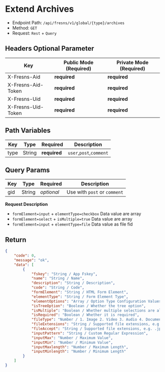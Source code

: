 # Extend Archives

- Endpoint Path: `/api/fresns/v1/global/{type}/archives`
- Method: `GET`
- Request: `Rest` + `Query`

## Headers Optional Parameter

| Key | Public Mode (Required) | Private Mode (Required) |
| --- | --- | --- |
| X-Fresns-Aid | **required** | **required** |
| X-Fresns-Aid-Token | **required** | **required** |
| X-Fresns-Uid | **required** | **required** |
| X-Fresns-Uid-Token | **required** | **required** |

## Path Variables

| Key | Type | Required | Description |
| --- | --- | --- | --- |
| type | String | **required** | `user`,`post`,`comment` |

## Query Params

| Key | Type | Required | Description |
| --- | --- | --- | --- |
| gid | String | *optional* | Use with `post` or `comment` |

**Request Description**

- `formElement=input` + `elementType=checkbox` Data value are array
- `formElement=select` + `isMultiple=true` Data value are array
- `formElement=input` + `elementType=file` Data value as file fid

## Return

```json
{
    "code": 0,
    "message": "ok",
    "data": [
        {
            "fskey": "String / App Fskey",
            "name": "String / Name",
            "description": "String / Description",
            "code": "String / Code",
            "formElement": "String / HTML Form Element",
            "elementType": "String / Form Element Type",
            "elementOptions": "Array / Option Type Configuration Values",
            "isTreeOption": "Boolean / Whether the tree option",
            "isMultiple": "Boolean / Whether multiple selections are allowed, valid for select, file, etc.",
            "isRequired": "Boolean / Whether it is required",
            "fileType": "Number / 1. Image 2. Video 3. Audio 4. Document", // Used when elementType is file
            "fileExtensions": "String / Supported file extensions, e.g. jpg, png", // Used when elementType is file
            "fileAccept": "String / Supported file extensions, e.g. .jpg, .png", // Used when elementType is file
            "inputPattern": "String / Custom Regular Expression",
            "inputMax": "Number / Maximum Value",
            "inputMin": "Number / Minimum Value",
            "inputMaxlength": "Number / Maximum Length",
            "inputMinlength": "Number / Minimum Length"
        }
    ]
}
```
